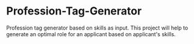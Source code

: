 # Profession-Tag-Generator
Profession tag generator based on skills as input. This project will help to generate an optimal role for an applicant based on applicant's skills.
